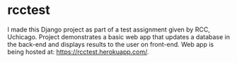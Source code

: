 # rcctest
I made this Django project as part of a test assignment given by RCC, Uchicago. Project demonstrates a basic web app that updates a database in the back-end and displays results to the user on front-end. Web app is being hosted at: https://rcctest.herokuapp.com/.
